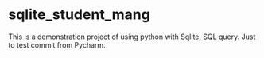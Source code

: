 # sqlite_student_mang
This is a demonstration project of using python with Sqlite, SQL query.
Just to test commit from Pycharm.